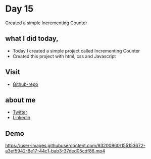 # Day 15

Created a simple Incrementing Counter


## what I did today,

 - Today I created a simple project called Incrementing Counter
 - Created this project with html, css and Javascript


## Visit

 - [Github-repo](https://github.com/KaranChandekar/50projects50days/tree/master/incrementing-counter)

 
## about me

 - [Twitter](https://twitter.com/karan_chandekar)
 - [Linkedin](https://www.linkedin.com/in/karan-chandekar-a87263219/)


## Demo


https://user-images.githubusercontent.com/93200960/155153672-a3ef5942-8e17-44c1-bab3-37ded05cdf86.mp4

